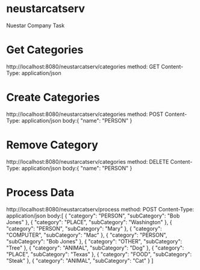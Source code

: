 # neustarcatserv
Nuestar Company Task

# Get Categories
http://localhost:8080/neustarcatserv/categories
method: GET
Content-Type: application/json

# Create Categories
http://localhost:8080/neustarcatserv/categories
method: POST
Content-Type: application/json
body:{
    "name": "PERSON"
}

# Remove Category
http://localhost:8080/neustarcatserv/categories
method: DELETE
Content-Type: application/json
body:{
    "name": "PERSON"
}

# Process Data
http://localhost:8080/neustarcatserv/process
method: POST
Content-Type: application/json
body:[
  {
    "category": "PERSON",
    "subCategory": "Bob Jones"
  },
  {
    "category": "PLACE",
    "subCategory": "Washington"
  },
  {
    "category": "PERSON",
    "subCategory": "Mary"
  },
  {
    "category": "COMPUTER",
    "subCategory": "Mac"
  },
  {
    "category": "PERSON",
    "subCategory": "Bob Jones"
  },
  {
    "category": "OTHER",
    "subCategory": "Tree"
  },
  {
    "category": "ANIMAL",
    "subCategory": "Dog"
  },
  {
    "category": "PLACE",
    "subCategory": "Texas"
  },
  {
    "category": "FOOD",
    "subCategory": "Steak"
  },
  {
    "category": "ANIMAL",
    "subCategory": "Cat"
  }
]
